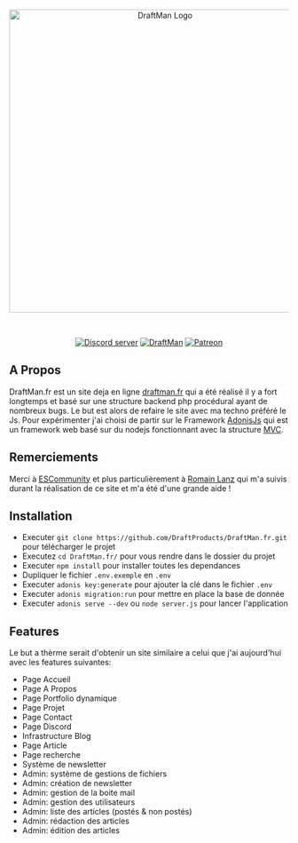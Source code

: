 <div align="center">
  <br />
  <p>
    <a href="https://www.draftman.fr/discord"><img src="https://www.draftman.fr/images/headerlogo.png" width="546" alt="DraftMan Logo" /></a>
  </p>
  <br />
  <p>
    <a href="https://www.draftman.fr/discord"><img src="https://discordapp.com/api/guilds/422112414964908042/embed.png" alt="Discord server" /></a>
    <a href="https://www.draftman.fr"><img src="https://www.draftman.fr/images/badge.svg" alt="DraftMan"/></a>
    <a href="https://www.patreon.com/draftman_dev"><img src="https://img.shields.io/badge/donate-patreon-F96854.svg" alt="Patreon"/></a>
  </p>
</div>

## A Propos
DraftMan.fr est un site deja en ligne [draftman.fr](https://www.draftman.fr) qui a été réalisé il y a fort longtemps et basé sur une structure backend php procédural ayant de nombreux bugs. Le but est alors de refaire le site avec ma techno préféré le Js. Pour expérimenter j'ai choisi de partir sur le Framework [AdonisJs](https://adonisjs.com) qui est un framework web basé sur du nodejs fonctionnant avec la structure [MVC](https://fr.wikipedia.org/wiki/Mod%C3%A8le-vue-contr%C3%B4leur).

## Remerciements
Merci à [ESCommunity](https://discord.gg/dvym9EN) et plus particulièrement à [Romain Lanz](https://github.com/RomainLanz) qui m'a suivis durant la réalisation de ce site et m'a été d'une grande aide !

## Installation
- Executer `git clone https://github.com/DraftProducts/DraftMan.fr.git` pour télécharger le projet
- Executez `cd DraftMan.fr/` pour vous rendre dans le dossier du projet
- Executer `npm install` pour installer toutes les dependances
- Dupliquer le fichier `.env.exemple` en `.env`
- Executer `adonis key:generate` pour ajouter la clé dans le fichier `.env`
- Executer `adonis migration:run` pour mettre en place la base de donnée
- Executer `adonis serve --dev` ou `node server.js` pour lancer l'application

## Features
Le but a thèrme serait d'obtenir un site similaire a celui que j'ai aujourd'hui avec les features suivantes:
- Page Accueil
- Page A Propos
- Page Portfolio dynamique
- Page Projet
- Page Contact
- Page Discord
- Infrastructure Blog
- Page Article
- Page recherche
- Système de newsletter
- Admin: système de gestions de fichiers
- Admin: création de newsletter
- Admin: gestion de la boite mail 
- Admin: gestion des utilisateurs
- Admin: liste des articles (postés & non postés)
- Admin: rédaction des articles
- Admin: édition des articles